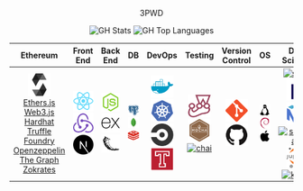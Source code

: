 <p align="center">3PWD</p>


<p align="center">
    <img alt="GH Stats" src="https://github-readme-stats.vercel.app/api/top-langs?username=3pwd&count_private=true&hide=html,jupyter+notebook,tex,css,vue,scss&locale=en&layout=compact&hide_border=true&hide_title=true">
    <img alt="GH Top Languages" src="https://github-readme-stats.vercel.app/api?username=3pwd&include_all_commits=true&count_private=true&hide_title=true&hide_border=true&show_icons=true&icon_color=eb4c5c&title_color=eb4c5c&text_color=282a38&hide=contribs,issues">
</p>


|                                                                                                                                                                                                                                                                                                    Ethereum                                                                                                                                                                                                                                                                                                     |                                                                                                                                                                                                                                                                                                                **Front End**                                                                                                                                                                                                                                                                                                                | Back End | DB  |                                                                                                                                                                                                                                                                                                                                                                                                                                              DevOps                                                                                                                                                                                                                                                                                                                                                                                                                                               |                                                                                                                                                                                                                                                                                         Testing                                                                                                                                                                                                                                                                                          |                                                                                                                                                                 Version Control                                                                                                                                                                  |                                                                                                                                                                                                                                                                                 OS                                                                                                                                                                                                                                                                                 |                                                                                                                                                                                                                                                                                                                                                                                                                                                                                                                                                                                              Data Science                                                                                                                                                                                                                                                                                                                                                                                                                                                                                                                                                                                               |
|:---------------------------------------------------------------------------------------------------------------------------------------------------------------------------------------------------------------------------------------------------------------------------------------------------------------------------------------------------------------------------------------------------------------------------------------------------------------------------------------------------------------------------------------------------------------------------------------------------------------:|:-------------------------------------------------------------------------------------------------------------------------------------------------------------------------------------------------------------------------------------------------------------------------------------------------------------------------------------------------------------------------------------------------------------------------------------------------------------------------------------------------------------------------------------------------------------------------------------------------------------------------------------------:|:--------:|:---:|:-------------------------------------------------------------------------------------------------------------------------------------------------------------------------------------------------------------------------------------------------------------------------------------------------------------------------------------------------------------------------------------------------------------------------------------------------------------------------------------------------------------------------------------------------------------------------------------------------------------------------------------------------------------------------------------------------------------------------------------------------------------------------------------------------------------------------------------------------------------------------------------------------:|:----------------------------------------------------------------------------------------------------------------------------------------------------------------------------------------------------------------------------------------------------------------------------------------------------------------------------------------------------------------------------------------------------------------------------------------------------------------------------------------------------------------------------------------------------------------------------------------:|:------------------------------------------------------------------------------------------------------------------------------------------------------------------------------------------------------------------------------------------------------------------------------------------------------------------------------------------------:|:------------------------------------------------------------------------------------------------------------------------------------------------------------------------------------------------------------------------------------------------------------------------------------------------------------------------------------------------------------------------------------------------------------------------------------------------------------------------------------------------------------------------------------------------------------------:|:-------------------------------------------------------------------------------------------------------------------------------------------------------------------------------------------------------------------------------------------------------------------------------------------------------------------------------------------------------------------------------------------------------------------------------------------------------------------------------------------------------------------------------------------------------------------------------------------------------------------------------------------------------------------------------------------------------------------------------------------------------------------------------------------------------------------------------------------------------------------------------------------------------------------------------------------------------------------------------------------------------------------------------------------------------------------------------------------------------------------------------------------------------------------------------------------------------:|
| <a href="https://docs.soliditylang.org/en/v0.8.15/"><img title="Solidity" width="40" src="https://raw.githubusercontent.com/devicons/devicon/1119b9f84c0290e0f0b38982099a2bd027a48bf1/icons/solidity/solidity-original.svg" alt="solidity"></a><br/>[Ethers.js](https://docs.ethers.io/v5/)<br/>[Web3.js](https://web3js.readthedocs.io/en/v1.7.4/#)<br/>[Hardhat](https://hardhat.org/)<br/>[Truffle](https://trufflesuite.com/)<br/>[Foundry](https://getfoundry.sh/)<br/>[Openzeppelin](https://www.openzeppelin.com/)<br/>[The Graph](https://thegraph.com/en/)<br/>[Zokrates](https://zokrates.github.io/) | <a href="https://reactjs.org/"><img width="40" alt="react" title="React" src="https://raw.githubusercontent.com/devicons/devicon/1119b9f84c0290e0f0b38982099a2bd027a48bf1/icons/react/react-original.svg"></a><a href="https://redux.js.org/"><img width="40" alt="redux" title="Redux" src="https://raw.githubusercontent.com/devicons/devicon/1119b9f84c0290e0f0b38982099a2bd027a48bf1/icons/redux/redux-original.svg"></a><a href="https://nextjs.org/"><img width="40" alt="next" title="Next" src="https://raw.githubusercontent.com/devicons/devicon/1119b9f84c0290e0f0b38982099a2bd027a48bf1/icons/nextjs/nextjs-original.svg"></a>  |                                                                                                          <a href="https://nodejs.org/en/"><img width="40" alt="nodejs" title="Node" src="https://raw.githubusercontent.com/devicons/devicon/1119b9f84c0290e0f0b38982099a2bd027a48bf1/icons/nodejs/nodejs-plain.svg"></a><a href="https://expressjs.com/"><img width="40" alt="express" title="Express" src="https://raw.githubusercontent.com/devicons/devicon/1119b9f84c0290e0f0b38982099a2bd027a48bf1/icons/express/express-original.svg"></a><a href="https://flask.palletsprojects.com/en/2.1.x/"><img width="40" alt="flask" title="Flask" src="https://raw.githubusercontent.com/devicons/devicon/1119b9f84c0290e0f0b38982099a2bd027a48bf1/icons/flask/flask-original.svg"></a>                                                                                                           |                                                                                                            <a href="https://www.postgresql.org/"><img width="40" alt="postgresql" title="PostGreSQL" src="https://raw.githubusercontent.com/devicons/devicon/1119b9f84c0290e0f0b38982099a2bd027a48bf1/icons/postgresql/postgresql-plain.svg"></a><a href="https://www.mongodb.com/"><img width="40" alt="mongodb" title="MongoDB" src="https://raw.githubusercontent.com/devicons/devicon/1119b9f84c0290e0f0b38982099a2bd027a48bf1/icons/mongodb/mongodb-original.svg"></a><a href="https://redis.io/"><img width="40" alt="redis" title="Redis" src="https://raw.githubusercontent.com/devicons/devicon/1119b9f84c0290e0f0b38982099a2bd027a48bf1/icons/redis/redis-plain.svg"></a>                                                                                                             | <a href="https://www.docker.com/"><img width="40" alt="docker" title="Docker" src="https://raw.githubusercontent.com/devicons/devicon/1119b9f84c0290e0f0b38982099a2bd027a48bf1/icons/docker/docker-plain.svg"></a><a href="https://kubernetes.io/"><img width="40" alt="kubernetes" title="Kubernetes" src="https://raw.githubusercontent.com/devicons/devicon/1119b9f84c0290e0f0b38982099a2bd027a48bf1/icons/kubernetes/kubernetes-plain.svg"></a><a href="https://circleci.com/"><img width="40" alt="circleci" title="CircleCI" src="https://raw.githubusercontent.com/devicons/devicon/1119b9f84c0290e0f0b38982099a2bd027a48bf1/icons/circleci/circleci-plain.svg"></a><a href="https://www.travis-ci.com/"><img width="40" alt="travis" title="Travis" src="https://raw.githubusercontent.com/devicons/devicon/1119b9f84c0290e0f0b38982099a2bd027a48bf1/icons/travis/travis-plain.svg"></a>  | <a href="https://jestjs.io/"><img width="40" alt="jest" title="Jest" src="https://raw.githubusercontent.com/devicons/devicon/1119b9f84c0290e0f0b38982099a2bd027a48bf1/icons/jest/jest-plain.svg"></a><a href="https://mochajs.org/"><img width="40" alt="mocha" title="Mocha" src="https://raw.githubusercontent.com/devicons/devicon/1119b9f84c0290e0f0b38982099a2bd027a48bf1/icons/mocha/mocha-plain.svg"></a><a href="https://www.chaijs.com/"><img width="40" alt="chai" title="Chai" src="https://raw.githubusercontent.com/chaijs/chaijs.github.io/master/img/chai-logo.png"></a>  | <img width="40" alt="git" title="Git" src="https://raw.githubusercontent.com/devicons/devicon/1119b9f84c0290e0f0b38982099a2bd027a48bf1/icons/git/git-plain.svg"><img width="40" alt="github" title="GitHub" src="https://raw.githubusercontent.com/devicons/devicon/1119b9f84c0290e0f0b38982099a2bd027a48bf1/icons/github/github-original.svg">  | <img width="40" alt="linux" title="Linux" src="https://raw.githubusercontent.com/devicons/devicon/1119b9f84c0290e0f0b38982099a2bd027a48bf1/icons/linux/linux-plain.svg"><a href="https://www.debian.org/"><img width="40" alt="debian" title="Debian" src="https://raw.githubusercontent.com/devicons/devicon/1119b9f84c0290e0f0b38982099a2bd027a48bf1/icons/debian/debian-plain.svg"></a><img width="40" alt="mac" title="Mac" src="https://raw.githubusercontent.com/devicons/devicon/1119b9f84c0290e0f0b38982099a2bd027a48bf1/icons/apple/apple-original.svg">  |<a href="https://scipy.org/"><img alt="scipy" width="40" title="SciPy" src="https://docs.scipy.org/doc/scipy/_static/logo.svg" ></a><a href="https://pandas.pydata.org/"><img alt="pandas" width="40" title="Pandas" src="https://raw.githubusercontent.com/devicons/devicon/1119b9f84c0290e0f0b38982099a2bd027a48bf1/icons/pandas/pandas-original.svg"></a><a href="https://numpy.org/"><img alt="numpy" width="40" title="NumPy" src="https://raw.githubusercontent.com/devicons/devicon/1119b9f84c0290e0f0b38982099a2bd027a48bf1/icons/numpy/numpy-original.svg"></a><a href="https://scikit-learn.org/stable/"><img alt="scikitlearn" width="70" title="Scikit-learn" src="https://upload.wikimedia.org/wikipedia/commons/thumb/0/05/Scikit_learn_logo_small.svg/260px-Scikit_learn_logo_small.svg.png"></a><a href="https://jupyter.org/"><img alt="jupyter" width="40" title="Jupyter Notebook" src="https://raw.githubusercontent.com/devicons/devicon/1119b9f84c0290e0f0b38982099a2bd027a48bf1/icons/jupyter/jupyter-original-wordmark.svg" ></a><a href="https://www.knime.com/"><img alt="knime" width="40" title="Knime" src="https://avatars.githubusercontent.com/u/5486329?s=200&v=4"></a> |







